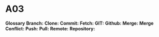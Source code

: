 # A03

**Glossary**
**Branch:**
**Clone:**
**Commit:**
**Fetch:**
**GIT:**
**Github:**
**Merge:**
**Merge Conflict:**
**Push:**
**Pull:**
**Remote:**
**Repository:**
